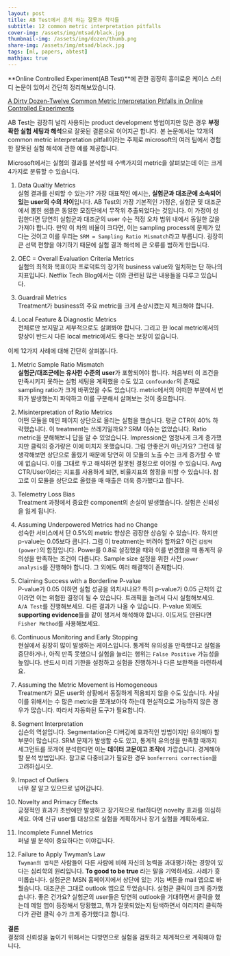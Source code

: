 ```yaml
---
layout: post
title: AB Test에서 흔히 하는 잘못과 착각들
subtitle: 12 common metric interpretation pitfalls
cover-img: /assets/img/mtsad/black.jpg
thumbnail-img: /assets/img/dozen/thumb.png
share-img: /assets/img/mtsad/black.jpg
tags: [ml, papers, abtest]
mathjax: true
---
```


**Online Controlled Experiment(AB Test)**에 관한 굉장히 흥미로운 케이스 스터디 논문이 있어서 간단히 정리해보았습니다.  

[A Dirty Dozen-Twelve Common Metric Interpretation Pitfalls in Online Controlled Experiments](https://dl.acm.org/doi/10.1145/3097983.3098024)  

AB Test는 굉장히 널리 사용되는 product development 방법이지만 많은 경우 **부정확한 실험 세팅과 해석**으로 잘못된 결론으로 이어지곤 합니다. 본 논문에서는 12개의 common metric interpretation pitfall이라는 주제로 microsoft의 여러 팀에서 경험한 잘못된 실험 해석에 관한 예를 제공합니다.  

Microsoft에서는 실험의 결과를 분석할 때 수백가지의 metric을 살펴보는데 이는 크게 4가지로 분류할 수 있습니다.  

1. Data Qualtiy Metrics  
실험 결과를 신뢰할 수 있는가? 가장 대표적인 예시는, **실험군과 대조군에 소속되어 있는 user의 수의 차이**입니다. AB Test의 가장 기본적인 가정은, 실험군 및 대조군에서 뽑힌 샘플은 동일한 모집단에서 무작위 추출되었다는 것입니다. 이 가정이 성립한다면 당연히 실험군과 대조군의 user 수는 적정 오차 범위 내에서 동일한 값을 가져야 합니다. 만약 이 차의 비율이 크다면, 이는 sampling process에 문제가 있다는 것이고 이를 우리는 `SRM = Sampling Ratio Mismatch`라고 부릅니다. 굉장히 큰 선택 편향을 야기하기 때문에 실험 결과 해석에 큰 오류를 범하게 만듭니다.  

2. OEC = Overall Evaluation Criteria Metrics  
실험의 최적화 목표이자 프로덕트의 장기적 business value와 일치하는 단 하나의 지표입니다. Netflix Tech Blog에서는 이와 관련된 많은 내용들을 다루고 있습니다.  

3. Guardrail Metrics  
Treatment가 business의 주요 metric을 크게 손상시켰는지 체크해야 합니다.  

4. Local Feature & Diagnostic Metrics  
전체로만 보지말고 세부적으로도 살펴봐야 합니다. 그리고 한 local metric에서의 향상이 반드시 다른 local metric에서도 좋다는 보장이 없습니다.  


이제 12가지 사례에 대해 간단히 살펴봅니다.  

1. Metric Sample Ratio Mismatch  
**실험군/대조군에는 유사한 수준의 user**가 포함되어야 합니다. 처음부터 이 조건을 만족시키지 못하는 실험 세팅을 계획했을 수도 있고 `confounder`의 존재로 sampling ratio가 크게 바뀌었을 수도 있습니다. metric에서의 어떠한 부분에서 변화가 발생했는지 파악하고 이를 구분해서 살펴보는 것이 중요합니다.  

2. Misinterpretation of Ratio Metrics  
어떤 모듈을 메인 페이지 상단으로 올리는 실험을 했습니다. 평균 CTR이 40% 하락했습니다. 이 treatment는 쓰레기일까요? SRM 이슈는 없었습니다. Ratio metric을 분해해보니 답을 알 수 있었습니다. Impression은 엄청나게 크게 증가했지만 클릭의 증가량은 이에 미치지 못했습니다. 그럼 안좋은거 아닌가요? 그런데 잘 생각해보면 상단으로 올렸기 때문에 당연히 이 모듈의 노출 수는 크게 증가할 수 밖에 없습니다. 이를 그대로 두고 해석하면 잘못된 결정으로 이어질 수 있습니다. Avg CTR/User이라는 지표를 사용하게 되면, 비율지표의 함정을 피할 수 있습니다. 참고로 이 모듈을 상단으로 올렸을 때 매출은 더욱 증가했다고 합니다.  

3. Telemetry Loss Bias  
Treatment 과정에서 중요한 component의 손실이 발생했습니다. 실험은 신뢰성을 잃게 됩니다.  

4. Assuming Underpowered Metrics had no Change  
성숙한 서비스에서 단 0.5%의 metric 향상은 굉장한 상승일 수 있습니다. 하지만 p-value는 0.05보다 큽니다. 그럼 이 treatment는 버려야 할까요? 이건 `검정력(power)`의 함정입니다. Power를 0.8로 설정했을 때와 이를 변경했을 때 통계적 유의성을 만족하는 조건이 다릅니다. Sample size 설정을 위한 사전 `power analysis`를 진행해야 합니다. 그 외에도 여러 해결책이 존재합니다.  

5. Claiming Success with a Borderline P-value  
P-value가 0.05 이하면 실험 성공을 외치시나요? 특히 p-value가 0.05 근처의 값이라면 이는 위험한 결정이 될 수 있습니다. 트래픽을 늘려서 다시 실험해보세요. `A/A Test`를 진행해보세요. 다른 결과가 나올 수 있습니다. P-value 외에도 **supporting evidence**들을 같이 챙겨서 해석해야 합니다. 이도저도 안된다면 `Fisher Method`를 사용해보세요.  

6. Continuous Monitoring and Early Stopping  
현실에서 굉장히 많이 발생하는 케이스입니다. 통계적 유의성을 만족했다고 실험을 중단하거나, 아직 만족 못했으니 실험을 늘리는 행위는 `False Positive` 가능성을 높입니다. 반드시 미리 기한을 설정하고 실험을 진행하거나 다른 보완책을 마련하세요.  

7. Assuming the Metric Movement is Homogeneous  
Treatment가 모든 user와 상황에서 동질하게 적용되지 않을 수도 있습니다. 사실 이를 위해서는 수 많은 metric을 쪼개보아야 하는데 현실적으로 가능하지 않은 경우가 많습니다. 따라서 자동화된 도구가 필요합니다.  

8. Segment Interpretation  
심슨의 역설입니다. Segmentation은 디버깅에 효과적인 방법이지만 유의해야 할 부분이 많습니다. SRM 문제가 발생할 수도 있고, 통계적 유의성을 만족할 때까지 세그먼트를 쪼개어 분석한다면 이는 **데이터 고문이고 조작**에 가깝습니다. 경계해야 할 분석 방법입니다. 참고로 다중비교가 필요한 경우 `bonferroni correction`을 고려하십시오.  

9. Impact of Outliers  
너무 잘 알고 있으므로 넘어갑니다.  

10. Novelty and Primacy Effects  
긍정적인 효과가 초반에만 발생하고 장기적으로 flat하다면 novelty 효과를 의심하세요. 아예 신규 user를 대상으로 실험을 계획하거나 장기 실험을 계획하세요.  

11. Incomplete Funnel Metrics  
퍼널 별 분석이 중요하다는 이야깁니다.  

12. Failure to Apply Twyman’s Law  
`Twyman의 법칙`은 사람들이 다른 사람에 비해 자신의 능력을 과대평가하는 경향이 있다는 심리학의 원리입니다. **To good to be true** 라는 말을 기억하세요. 사례가 흥미롭습니다. 실험군은 MSN 홈페이지에서 상단에 있는 기능 버튼을 mail 앱으로 바꿨습니다. 대조군은 그대로 outlook 앱으로 두었습니다. 실험군 클릭이 크게 증가했습니다. 좋은 건가요? 실험군의 user들은 당연히 outlook을 기대하면서 클릭을 했는데 메일 앱이 등장해서 당황했고, 뭐가 잘못되었는지 탐색하면서 이리저리 클릭하다가 관련 클릭 수가 크게 증가했다고 합니다.  

**결론**  
결정의 신뢰성을 높이기 위해서는 다방면으로 실험을 검토하고 체계적으로 계획해야 합니다.  
